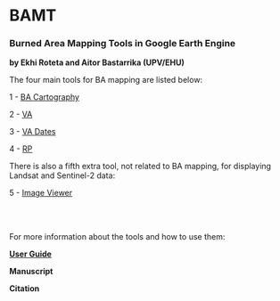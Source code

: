 # BAMT
### Burned Area Mapping Tools in Google Earth Engine

**by Ekhi Roteta and Aitor Bastarrika (UPV/EHU)**

The four main tools for BA mapping are listed below:

1 - [BA Cartography](https://code.earthengine.google.com/1ed80f3e5190630b1395fa509b95b9ee)

2 - [VA](https://code.earthengine.google.com/82e59f4d8dc7ea640c8db02e9ef60933)

3 - [VA Dates](https://code.earthengine.google.com/df4719fc18017e211ebe4baaff2f5549)

4 - [RP](https://code.earthengine.google.com/61a5ebd4ecd32efe00c2392cc6e81d3f)

There is also a fifth extra tool, not related to BA mapping, for displaying Landsat and Sentinel-2 data:

5 - [Image Viewer](https://code.earthengine.google.com/e8ff23518a2ec00c5e2c648c4251c403)

<br><br>

For more information about the tools and how to use them:

[**User Guide**](https://github.com/ekhiroteta/BAMT/blob/master/docs/BAMT_GEE_UserGuide_v1.6.pdf)

**Manuscript**

**Citation**

>
